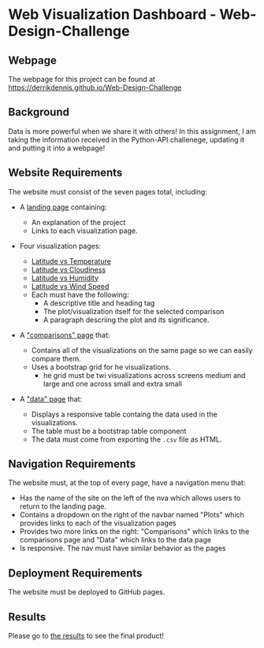 # Web Visualization Dashboard - Web-Design-Challenge


## Webpage

The webpage for this project can be found at <https://derrikdennis.github.io/Web-Design-Challenge>

## Background

Data is more powerful when we share it with others!  In this assignment, I am taking the information received in the Python-API challenege, updating it and putting it into a webpage!


## Website Requirements

The website must consist of the seven pages total, including:

* A [landing page](https://derrikdennis.github.io/Web-Design-Challenge) containing:
  * An explanation of the project
  * Links to each visualization page.

* Four visualization pages:
  * [Latitude vs Temperature](https://derrikdennis.github.io/Web-Design-Challenge/LvTemp.html)
  * [Latitude vs Cloudiness](https://derrikdennis.github.io/Web-Design-Challenge/LvCloud.html)
  * [Latitude vs Humidity](https://derrikdennis.github.io/Web-Design-Challenge/LvHumid.html)
  * [Latitude vs Wind Speed](https://derrikdennis.github.io/Web-Design-Challenge/LvWSpeed.html)
  * Each must have the following:
    * A descriptive title and heading tag
    * The plot/visualization itself for the selected comparison
    * A paragraph descriing the plot and its significance.

* A ["comparisons" page](https://derrikdennis.gitub.io/Web-Design-Challeneg/comparison.html) that:
  * Contains all of the visualizations on the same page so we can easily compare them.
  * Uses a bootstrap grid for he visualizations.
    * he grid must be twi visualizations across screens medium and large and one across small and extra small


* A ["data" page](https://derrikdennis.github.io/Web-Design=Challenge/data.html) that:
  * Displays a responsive table containg the data used in the visualizations.
  * The table must be a bootstrap table component
  * The data must come from exporting the `.csv` file as HTML.

## Navigation Requirements

The website must, at the top of every page, have a navigation menu that:

* Has the name of the site on the left of the nva which allows users to return to the landing page.
* Contains a dropdown on the right of the navbar named "Plots" which provides links to each of the visualization pages
* Provides two more links on the right: "Comparisons" which links to the comparisons page and "Data" which links to the data page
* Is responsive.  The nav must have similar behavior as the pages

## Deployment Requirements

The website must be deployed to GitHub pages.


## Results

Please go to [the results](https://derrikdennis.github.io/Web-Design-Challenge) to see the final product!
